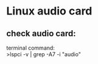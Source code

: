 <h1>Linux audio card</h1>
<h2>check audio card:</h2>
<p>terminal command:<br> >lspci -v | grep -A7 -i "audio"</p>
